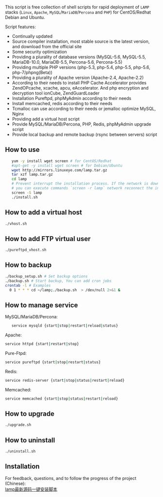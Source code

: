 This script is free collection of shell scripts for rapid deployment of `LAMP` stacks (`Linux`, `Apache`, `MySQL`/`MariaDB`/`Percona` and `PHP`) for CentOS/Redhat Debian and Ubuntu.

Script features: 
- Continually updated
- Source compiler installation, most stable source is the latest version, and download from the official site
- Some security optimization
- Providing a plurality of database versions (MySQL-5.6, MySQL-5.5, MariaDB-10.0, MariaDB-5.5, Percona-5.6, Percona-5.5)
- Providing multiple PHP versions (php-5.3, php-5.4, php-5.5, php-5.6, php-7/phpng(Beta))
- Providing a plurality of Apache version (Apache-2.4, Apache-2.2)
- According to their needs to install PHP Cache Accelerator provides ZendOPcache, xcache, apcu, eAccelerator. And php encryption and decryption tool ionCube, ZendGuardLoader
- Installation Pureftpd, phpMyAdmin according to their needs
- Install memcached, redis according to their needs
- Tcmalloc can use according to their needs or jemalloc optimize MySQL, Nginx
- Providing add a virtual host script
- Provide MySQL/MariaDB/Percona, PHP, Redis, phpMyAdmin upgrade script
- Provide local backup and remote backup (rsync between servers) script

## How to use 

```bash
   yum -y install wget screen # for CentOS/Redhat
   #apt-get -y install wget screen # for Debian/Ubuntu 
   wget http://mirrors.linuxeye.com/lamp.tar.gz
   tar xzf lamp.tar.gz
   cd lamp
   # Prevent interrupt the installation process. If the network is down, 
   # you can execute commands `screen -r lamp` network reconnect the installation window.
   screen -S lamp
   ./install.sh
```

## How to add a virtual host

```bash
./vhost.sh
```

## How to add FTP virtual user 

```bash
./pureftpd_vhost.sh
```

## How to backup

```bash
./backup_setup.sh # Set backup options 
./backup.sh # Start backup, You can add cron jobs
crontab -l # Examples 
  0 1 * * * cd ~/lamp;./backup.sh  > /dev/null 2>&1 &
```

## How to manage service
MySQL/MariaDB/Percona:
```bash
   service mysqld {start|stop|restart|reload|status}
```
Apache:
```bash
service httpd {start|restart|stop}
```
Pure-Ftpd:
```bash
service pureftpd {start|stop|restart|status}
```
Redis:
```bash
service redis-server {start|stop|status|restart|reload}
```
Memcached:
```bash
service memcached {start|stop|status|restart|reload}
```

## How to upgrade 
```bash
./upgrade.sh
```

## How to uninstall 

```bash
./uninstall.sh
```

## Installation
For feedback, questions, and to follow the progress of the project (Chinese): <br />
[lamp最新源码一键安装脚本](http://blog.linuxeye.com/82.html)<br />
